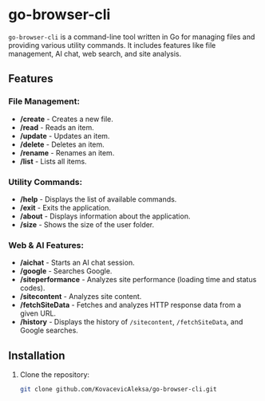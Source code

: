 # go-browser-cli

`go-browser-cli` is a command-line tool written in Go for managing files and providing various utility commands. It includes features like file management, AI chat, web search, and site analysis.

## Features

### File Management:
- **/create** - Creates a new file.
- **/read** - Reads an item.
- **/update** - Updates an item.
- **/delete** - Deletes an item.
- **/rename** - Renames an item.
- **/list** - Lists all items.

### Utility Commands:
- **/help** - Displays the list of available commands.
- **/exit** - Exits the application.
- **/about** - Displays information about the application.
- **/size** - Shows the size of the user folder.

### Web & AI Features:
- **/aichat** - Starts an AI chat session.
- **/google** - Searches Google.
- **/siteperformance** - Analyzes site performance (loading time and status codes).
- **/sitecontent** - Analyzes site content.
- **/fetchSiteData** - Fetches and analyzes HTTP response data from a given URL.
- **/history** - Displays the history of `/sitecontent`, `/fetchSiteData`, and Google searches.

## Installation

1. Clone the repository:
   ```bash
   git clone github.com/KovacevicAleksa/go-browser-cli.git
